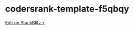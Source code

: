 # codersrank-template-f5qbqy

[Edit on StackBlitz ⚡️](https://stackblitz.com/edit/codersrank-template-f5qbqy)